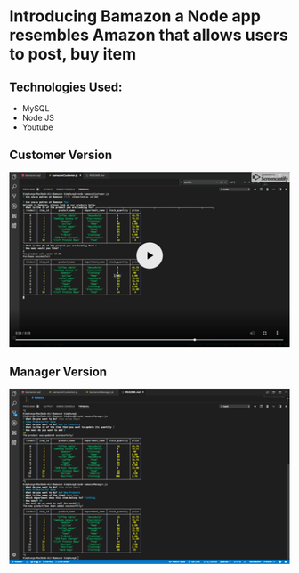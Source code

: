 # Introducing Bamazon a Node app resembles Amazon that allows users to post, buy item 
## Technologies Used:
 * MySQL
 * Node JS
 * Youtube
  

## Customer Version
[![Watch on YouTube](images/customerScreenshot.png)](https://youtu.be/QEYPRn-MW2o)
## Manager Version
[![Watch on YouTube](images/managerScreenshot.png)](https://youtu.be/2Dtg-MfpYBI)
